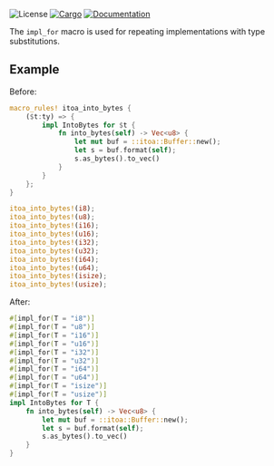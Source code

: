 ![License](https://img.shields.io/badge/license-MIT-green.svg)
[![Cargo](https://img.shields.io/crates/v/impl-for.svg)](https://crates.io/crates/impl-for)
[![Documentation](https://docs.rs/impl-for/badge.svg)](https://docs.rs/impl-for)

The `impl_for` macro is used for repeating implementations with type substitutions.

## Example

Before:
```rust
macro_rules! itoa_into_bytes {
    ($t:ty) => {
        impl IntoBytes for $t {
            fn into_bytes(self) -> Vec<u8> {
                let mut buf = ::itoa::Buffer::new();
                let s = buf.format(self);
                s.as_bytes().to_vec()
            }
        }
    };
}

itoa_into_bytes!(i8);
itoa_into_bytes!(u8);
itoa_into_bytes!(i16);
itoa_into_bytes!(u16);
itoa_into_bytes!(i32);
itoa_into_bytes!(u32);
itoa_into_bytes!(i64);
itoa_into_bytes!(u64);
itoa_into_bytes!(isize);
itoa_into_bytes!(usize);
```

After:
```rust
#[impl_for(T = "i8")]
#[impl_for(T = "u8")]
#[impl_for(T = "i16")]
#[impl_for(T = "u16")]
#[impl_for(T = "i32")]
#[impl_for(T = "u32")]
#[impl_for(T = "i64")]
#[impl_for(T = "u64")]
#[impl_for(T = "isize")]
#[impl_for(T = "usize")]
impl IntoBytes for T {
    fn into_bytes(self) -> Vec<u8> {
        let mut buf = ::itoa::Buffer::new();
        let s = buf.format(self);
        s.as_bytes().to_vec()
    }
}
```